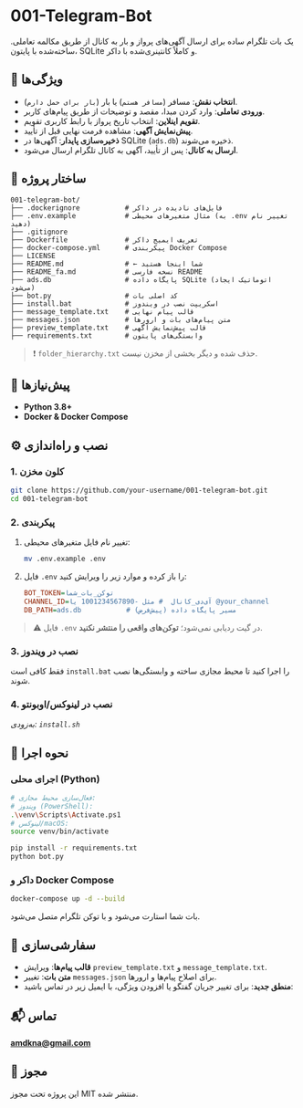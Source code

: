 # 001-Telegram-Bot

یک بات تلگرام ساده برای ارسال آگهی‌های پرواز و بار به کانال از طریق مکالمه تعاملی. ساخته‌شده با پایتون، SQLite و کاملاً کانتینری‌شده با داکر.

## 🎯 ویژگی‌ها

* **انتخاب نقش**: مسافر (`مسافر هستم`) یا بار (`بار برای حمل دارم`).
* **ورودی تعاملی**: وارد کردن مبدا، مقصد و توضیحات از طریق پیام‌های کاربر.
* **تقویم اینلاین**: انتخاب تاریخ پرواز با رابط کاربری تقویم.
* **پیش‌نمایش آگهی**: مشاهده فرمت نهایی قبل از تأیید.
* **ذخیره‌سازی پایدار**: آگهی‌ها در SQLite (`ads.db`) ذخیره می‌شوند.
* **ارسال به کانال**: پس از تأیید، آگهی به کانال تلگرام ارسال می‌شود.

## 📁 ساختار پروژه

```
001-telegram-bot/
├── .dockerignore           # فایل‌های نادیده در داکر
├── .env.example            # مثال متغیرهای محیطی (به .env تغییر نام دهید)
├── .gitignore
├── Dockerfile              # تعریف ایمیج داکر
├── docker-compose.yml      # پیکربندی Docker Compose
├── LICENSE
├── README.md               # ← شما اینجا هستید
├── README_fa.md            # نسخه فارسی README
├── ads.db                  # پایگاه داده SQLite (اتوماتیک ایجاد می‌شود)
├── bot.py                  # کد اصلی بات
├── install.bat             # اسکریپت نصب در ویندوز
├── message_template.txt    # قالب پیام نهایی
├── messages.json           # متن پیام‌های بات و ارورها
├── preview_template.txt    # قالب پیش‌نمایش آگهی
├── requirements.txt        # وابستگی‌های پایتون
```

> ❗ `folder_hierarchy.txt` حذف شده و دیگر بخشی از مخزن نیست.

## 🚀 پیش‌نیازها

* **Python 3.8+**
* **Docker & Docker Compose**

## ⚙️ نصب و راه‌اندازی

### 1. کلون مخزن

```bash
git clone https://github.com/your-username/001-telegram-bot.git
cd 001-telegram-bot
```

### 2. پیکربندی

1. تغییر نام فایل متغیرهای محیطی:

   ```bash
   mv .env.example .env
   ```
2. فایل `.env` را باز کرده و موارد زیر را ویرایش کنید:

   ```ini
   BOT_TOKEN=توکن_بات_شما
   CHANNEL_ID=آی‌دی_کانال  # مثل -1001234567890 یا @your_channel
   DB_PATH=ads.db           # مسیر پایگاه داده (پیش‌فرض)
   ```

> ⚠️ فایل `.env` در گیت ردیابی نمی‌شود؛ **توکن‌های واقعی را منتشر نکنید**.

### 3. نصب در ویندوز

فقط کافی است `install.bat` را اجرا کنید تا محیط مجازی ساخته و وابستگی‌ها نصب شوند.

### 4. نصب در لینوکس/اوبونتو

*به‌زودی: `install.sh`*

## 🏃 نحوه اجرا

### اجرای محلی (Python)

```bash
# فعال‌سازی محیط مجازی:
# ویندوز (PowerShell):
.\venv\Scripts\Activate.ps1
# لینوکس/macOS:
source venv/bin/activate

pip install -r requirements.txt
python bot.py
```

### داکر و Docker Compose

```bash
docker-compose up -d --build
```

بات شما استارت می‌شود و با توکن تلگرام متصل می‌شود.

## 🔧 سفارشی‌سازی

* **قالب پیام‌ها**: ویرایش `preview_template.txt` و `message_template.txt`.
* **متن بات**: تغییر `messages.json` برای اصلاح پیام‌ها و ارورها.
* **منطق جدید**: برای تغییر جریان گفتگو یا افزودن ویژگی، با ایمیل زیر در تماس باشید:

## 📬 تماس

**[amdkna@gmail.com](mailto:amdkna@gmail.com)**

## 📄 مجوز

این پروژه تحت مجوز MIT منتشر شده.
